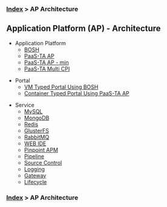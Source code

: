 ### [Index](https://github.com/PaaS-TA/Guide-eng/blob/master/README.md) > AP Architecture

## Application Platform (AP) - Architecture
- Application Platform  
  - [BOSH](./application_platform/bosh.md)  
  - [PaaS-TA AP](./application_platform/paasta_ap.md)  
  - [PaaS-TA AP - min](./application_platform/paasta_ap_min.md)  
  - [PaaS-TA Multi CPI](./application_platform/paasta_multi_cpi.md)  

+ Portal
  + [VM Typed Portal Using BOSH](./portal/vm_type.md)   
  + [Container Typed Portal Using PaaS-TA AP](./portal/container_type.md)   

- Service
  - [MySQL](./service/mysql.md)
  - [MongoDB](./service/mongodb.md)
  - [Redis](./service/redis.md)
  - [GlusterFS](./service/glusterfs.md)
  - [RabbitMQ](./service/rabbitmq.md)
  - [WEB IDE](./service/webide.md)
  - [Pinpoint APM](./service/pinpoint.md)
  - [Pipeline](./service/pipeline.md)
  - [Source Control](./service/source_control.md)
  - [Logging](./service/logging.md)
  - [Gateway](./service/gateway.md)
  - [Lifecycle](./service/lifecycle.md)

### [Index](https://github.com/PaaS-TA/Guide-eng/blob/master/README.md) > AP Architecture
